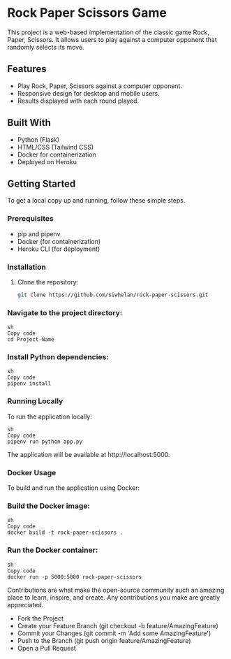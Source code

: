 # Rock Paper Scissors Game

This project is a web-based implementation of the classic game Rock, Paper, Scissors. It allows users to play against a computer opponent that randomly selects its move.

## Features

- Play Rock, Paper, Scissors against a computer opponent.
- Responsive design for desktop and mobile users.
- Results displayed with each round played.

## Built With

- Python (Flask)
- HTML/CSS (Tailwind CSS)
- Docker for containerization
- Deployed on Heroku

## Getting Started

To get a local copy up and running, follow these simple steps.

### Prerequisites

- pip and pipenv
- Docker (for containerization)
- Heroku CLI (for deployment)

### Installation

1. Clone the repository:
   ```sh
   git clone https://github.com/siwhelan/rock-paper-scissors.git
   ```

### Navigate to the project directory:

```
sh
Copy code
cd Project-Name
```

### Install Python dependencies:

```
sh
Copy code
pipenv install
```

### Running Locally

To run the application locally:

```
sh
Copy code
pipenv run python app.py
```

The application will be available at http://localhost:5000.

### Docker Usage

To build and run the application using Docker:

### Build the Docker image:

```
sh
Copy code
docker build -t rock-paper-scissors .
```

### Run the Docker container:

```
sh
Copy code
docker run -p 5000:5000 rock-paper-scissors
```

Contributions are what make the open-source community such an amazing place to learn, inspire, and create. Any contributions you make are greatly appreciated.

- Fork the Project
- Create your Feature Branch (git checkout -b feature/AmazingFeature)
- Commit your Changes (git commit -m 'Add some AmazingFeature')
- Push to the Branch (git push origin feature/AmazingFeature)
- Open a Pull Request
